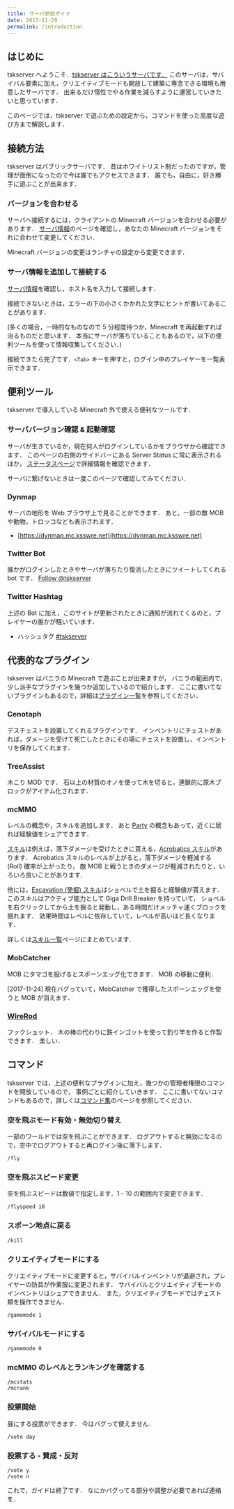 ```yaml
---
title: サーバ参加ガイド
date: 2017-11-29
permalink: /introduction
---
```


## はじめに
tskserver へようこそ．[tskserver はこういうサーバです．](/galleries)
このサーバは，サバイバル要素に加え，クリエイティブモードも開放して建築に専念できる環境も用意したサーバです．
出来るだけ惰性でやる作業を減らすように運営していきたいと思っています．

このページでは，tskserver で遊ぶための設定から，コマンドを使った高度な遊び方まで解説します．

## 接続方法
tskserver はパブリックサーバです．
昔はホワイトリスト制だったのですが，管理が面倒になったので今は誰でもアクセスできます．
誰でも，自由に，好き勝手に遊ぶことが出来ます．

### バージョンを合わせる
サーバへ接続するには，クライアントの Minecraft バージョンを合わせる必要があります．
[サーバ情報](/about)のページを確認し，あなたの Minecraft バージョンをそれに合わせて変更してください．

Minecraft バージョンの変更はランチャの設定から変更できます．

### サーバ情報を追加して接続する
[サーバ情報](/about)を確認し，ホスト名を入力して接続します．

接続できないときは，エラーの下の小さくかかれた文字にヒントが書いてあることがあります．

(多くの場合，一時的なものなので 5 分程度待つか，Minecraft を再起動すれば治るものだと思います．
本当にサーバが落ちていることもあるので，以下の便利ツールを使って情報収集してください．)

接続できたら完了です．`<Tab>` キーを押すと，ログイン中のプレイヤーを一覧表示できます．


## 便利ツール
tskserver で導入している Minecraft 外で使える便利なツールです．

### サーババージョン確認 & 起動確認
サーバが生きているか，現在何人がログインしているかをブラウザから確認できます．
このページの右側のサイドバーにある Server Status に常に表示されるほか，
[ステータスページ](/status)で詳細情報を確認できます．

サーバに繋げないときは一度このページで確認してみてください．

### Dynmap
サーバの地形を Web ブラウザ上で見ることができます．
あと，一部の敵 MOB や動物，トロッコなども表示されます．

* [https://dynmap.mc.ksswre.net](https://dynmap.mc.ksswre.net)

### Twitter Bot
誰かがログインしたときやサーバが落ちたり復活したときにツイートしてくれる bot です．
<a href="https://twitter.com/tskserver?ref_src=twsrc%5Etfw" class="twitter-follow-button" data-dnt="true" data-show-count="false">Follow @tskserver</a>
<script async src="https://platform.twitter.com/widgets.js" charset="utf-8"></script>


### Twitter Hashtag
上述の Bot に加え，このサイトが更新されたときに通知が流れてくるのと，プレイヤーの誰かが騒いています．

* ハッシュタグ [#tskserver](https://twitter.com/search?q=%23tskserver)



## 代表的なプラグイン
tskserver はバニラの Minecraft で遊ぶことが出来ますが，
バニラの範囲内で，少し派手なプラグインを幾つか追加しているので紹介します．
ここに書いてないプラグインもあるので，詳細は[プラグイン一覧](/plugins)を参照してください．

### Cenotaph
デスチェストを設置してくれるプラグインです．
インベントリにチェストがあれば，ダメージを受けて死亡したときにその場にチェストを設置し，インベントリを保存してくれます．

### TreeAssist
木こり MOD です．
石以上の材質のオノを使って木を切ると，連鎖的に原木ブロックがアイテム化されます．

### mcMMO
レベルの概念や，スキルを追加します．
あと [Party](/mcMMO/party) の概念もあって，近くに居れば経験値をシェアできます．

[スキル](/mcMMO/skills)は例えば，落下ダメージを受けたときに貰える，[Acrobatics スキル](https://mc.ksswre.net/mcMMO/skills/#tocAnchor-1-1)があります．
Acrobatics スキルのレベルが上がると，落下ダメージを軽減する (Roll) 確率が上がったり，
敵 MOB と戦うときのダメージが軽減されたりと，いろいろ良いことがあります．

他には，[Excavation (発掘) スキル](https://mc.ksswre.net/mcMMO/skills/#tocAnchor-1-15)はショベルで土を掘ると経験値が貰えます．
このスキルはアクティブ能力として Giga Drill Breaker を持っていて，
ショベルを右クリックしてから土を掘ると発動し，ある時間だけメッチャ速くブロックを掘れます．
効果時間はレベルに依存していて，レベルが高いほど長くなります．

詳しくは[スキル一覧](/mcMMO/skills)ページにまとめています．

### MobCatcher
MOB にタマゴを投げるとスポーンエッグ化できます．
MOB の移動に便利．

[2017-11-24] 現在バグっていて，MobCatcher で獲得したスポーンエッグを使うと MOB が消えます．

### [WireRod](http://forum.minecraftuser.jp/viewtopic.php?f=38&t=21210&p=188854#p188854)
フックショット．
木の棒の代わりに鉄インゴットを使って釣り竿を作ると作製できます．
楽しい．


## コマンド
tskserver では，上述の便利なプラグインに加え，幾つかの管理者権限のコマンドを開放しているので，
事例ごとに紹介していきます．
ここに書いてないコマンドもあるので，詳しくは[コマンド集](/commands)のページを参照してください．

### 空を飛ぶモード有効・無効切り替え
一部のワールドでは空を飛ぶことができます．
ログアウトすると無効になるので，空中でログアウトすると再ログイン後に落下します．
```
/fly
```

### 空を飛ぶスピード変更
空を飛ぶスピードは数値で指定します．1 - 10 の範囲内で変更できます．
```
/flyspeed 10
```

### スポーン地点に戻る
```
/kill
```

### クリエイティブモードにする
クリエイティブモードに変更すると，サバイバルインベントリが退避され，プレイヤーの防具が作業服に変更されます．
サバイバルとクリエイティブモードのインベントリはシェアできません．
また，クリエイティブモードではチェスト類を操作できません．

```
/gamemode 1
```

### サバイバルモードにする
```
/gamemode 0
```

### mcMMO のレベルとランキングを確認する
```
/mcstats
/mcrank
```

### 投票開始
昼にする投票ができます．
今はバグって使えません．
```
/vote day
```

### 投票する - 賛成・反対
```
/vote y
/vote n
```

これで，ガイドは終了です．
なにかバグってる部分や調整が必要であれば連絡を．
